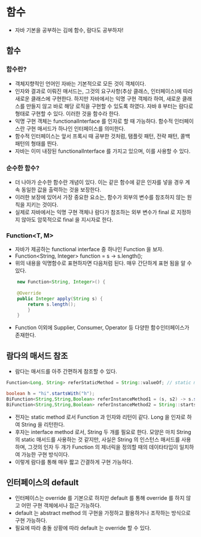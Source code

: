 # 함수
- 자바 기본을 공부하는 김에 함수, 람다도 공부하자!

## 함수
### 함수란?
- 객체지향적인 언어인 자바는 기본적으로 모든 것이 객체이다.
- 인자와 결과로 이뤄진 매서드는, 그것의 요구사항(추상 클래스, 인터페이스)에 따라 새로운 클래스에 구현한다. 하지만 자바에서는 익명 구현 객체라 하여, 새로운 클래스를 만들지 않고 바로 해당 로직을 구현할 수 있도록 하였다. 자바 8 부터는 람다로 형태로 구현할 수 있다. 이러한 것을 함수라 한다.   
- 익명 구현 객체는 functionalInterface 를 인자로 할 때 가능하다. 함수적 인터페이스란 구현 매서드가 하나인 인터페이스를 의미한다.
- 함수적 인터페이스는 앞서 프록시 때 공부한 것처럼, 탬플릿 패턴, 전략 패턴, 콜백 패턴의 형태를 띈다.  
- 자바는 이미 내장된 functionalInterface 를 가지고 있으며, 이를 사용할 수 있다.  

### 순수한 함수?
- 더 나아가 순수한 함수란 개념이 있다. 이는 같은 함수에 같은 인자를 넣을 경우 계속 동일한 값을 출력하는 것을 보장한다.
- 이러한 보장에 있어서 가장 중요한 요소는, 함수가 외부의 변수를 참조하지 않는 원칙을 지키는 것이다.
- 실제로 자바에서는 익명 구현 객체나 람다가 참조하는 외부 변수가 final 로 지정하지 않아도 암묵적으로 final 을 지시자로 한다.

### Function<T, M>
- 자바가 제공하는 functional interface 중 하나인 Function 을 보자. 
- Function<String, Integer> function = s -> s.length(); 
- 위의 내용을 익명함수로 표현하자면 다음처럼 된다. 매우 간단하게 표현 됨을 알 수 있다. 
```java
    new Function<String, Integer>() {
    
    @Override
    public Integer apply(String s) {
        return s.length();
        }
    }
```
- Function 이외에 Supplier, Consumer, Operator 등 다양한 함수인터페이스가 존재한다.

## 람다의 매서드 참조
- 람다는 매서드를 아주 간편하게 참조할 수 있다. 
```java
Function<Long, String> referStaticMethod = String::valueOf; // static method 의 활용. String.valueOf(wrapper class, primitive type) => return String

boolean h = "hi".startsWith("h");
BiFunction<String,String,Boolean> referInstanceMethod1 = (s, s2) -> s.startsWith(s2);
BiFunction<String,String,Boolean> referInstanceMethod2 = String::startsWith;
```
- 전자는 static method 로서 Function 과 인자와 리턴이 같다. Long 을 인자로 하여 String 을 리턴한다. 
- 후자는 interface method 로서, String 두 개를 필요로 한다. 모양은 마치 String 의 static 매서드를 사용하는 것 같지만, 사실은 String 의 인스턴스 매서드를 사용하며, 그것의 인자 두 개가 Function 의 제너릭을 정의할 때의 데이타타입이 일치하여 가능한 구현 방식이다.
- 이렇게 람다를 통해 매우 짧고 간결하게 구현 가능하다. 

## 인터페이스의 default
- 인터페이스는 override 를 기본으로 하지만 default 를 통해 override 를 하지 않고 어떤 구현 객체에서나 접근 가능하다.
- default 는 abstract method 의 구현을 가정하고 활용하거나 조작하는 방식으로 구현 가능하다.
- 필요에 따라 충돌 상황에 따라 default 는 override 할 수 있다. 